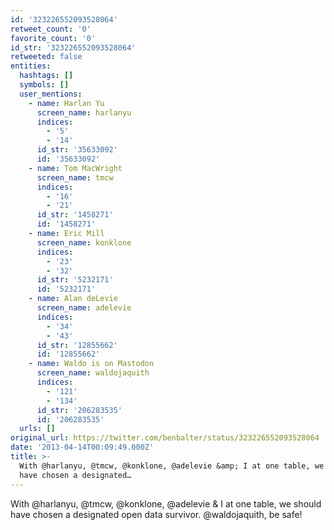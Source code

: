 ```yaml
---
id: '323226552093528064'
retweet_count: '0'
favorite_count: '0'
id_str: '323226552093528064'
retweeted: false
entities:
  hashtags: []
  symbols: []
  user_mentions:
    - name: Harlan Yu
      screen_name: harlanyu
      indices:
        - '5'
        - '14'
      id_str: '35633092'
      id: '35633092'
    - name: Tom MacWright
      screen_name: tmcw
      indices:
        - '16'
        - '21'
      id_str: '1458271'
      id: '1458271'
    - name: Eric Mill
      screen_name: konklone
      indices:
        - '23'
        - '32'
      id_str: '5232171'
      id: '5232171'
    - name: Alan deLevie
      screen_name: adelevie
      indices:
        - '34'
        - '43'
      id_str: '12855662'
      id: '12855662'
    - name: Waldo is on Mastodon
      screen_name: waldojaquith
      indices:
        - '121'
        - '134'
      id_str: '206283535'
      id: '206283535'
  urls: []
original_url: https://twitter.com/benbalter/status/323226552093528064
date: '2013-04-14T00:09:49.000Z'
title: >-
  With @harlanyu, @tmcw, @konklone, @adelevie &amp; I at one table, we should
  have chosen a designated…
---
```


With @harlanyu, @tmcw, @konklone, @adelevie &amp; I at one table, we should have chosen a designated open data survivor. @waldojaquith, be safe!